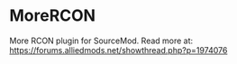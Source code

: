 MoreRCON
========

More RCON plugin for SourceMod.
Read more at: https://forums.alliedmods.net/showthread.php?p=1974076
